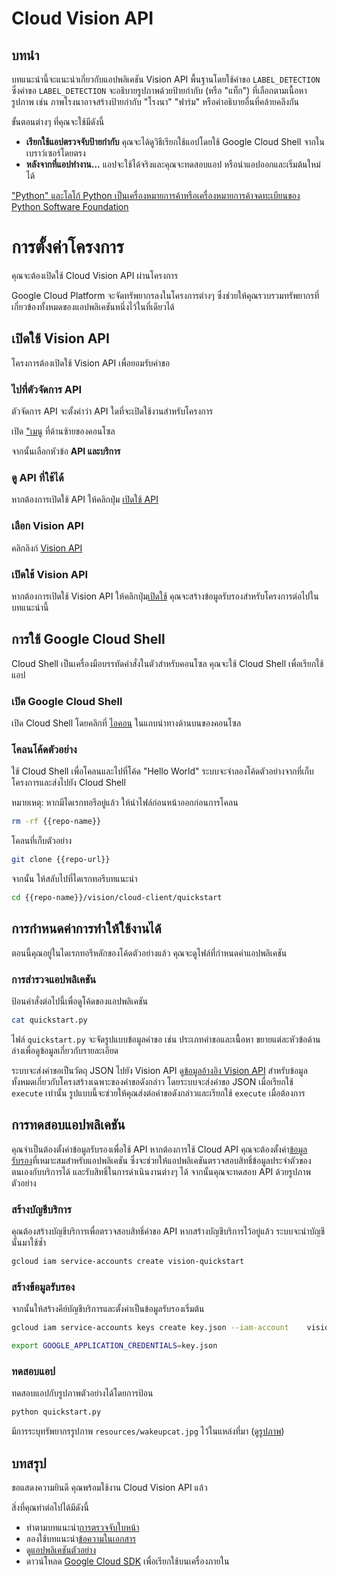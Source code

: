 # Cloud Vision API

<walkthrough-test-start-page url="/start?tutorial=python_vision_quickstart_v2"></walkthrough-test-start-page>

<walkthrough-tutorial-url url="https://cloud.google.com/vision/docs/label-tutorial"></walkthrough-tutorial-url>

<walkthrough-watcher-constant value="https://github.com/GoogleCloudPlatform/python-docs-samples.git" key="repo-url"></walkthrough-watcher-constant>

<walkthrough-watcher-constant value="python-docs-samples" key="repo-name"></walkthrough-watcher-constant>

<walkthrough-devshell-precreate></walkthrough-devshell-precreate>

## บทนำ

บทแนะนำนี้จะแนะนำเกี่ยวกับแอปพลิเคชัน Vision API พื้นฐานโดยใช้คำขอ
`LABEL_DETECTION` ซึ่งคำขอ `LABEL_DETECTION` จะอธิบายรูปภาพด้วยป้ายกำกับ (หรือ
"แท็ก") ที่เลือกตามเนื้อหารูปภาพ เช่น ภาพโรงนาอาจสร้างป้ายกำกับ "โรงนา" "ฟาร์ม"
หรือคำอธิบายอื่นที่คล้ายคลึงกัน

ขั้นตอนต่างๆ ที่คุณจะใช้มีดังนี้

*   **เรียกใช้แอปตรวจจับป้ายกำกับ** คุณจะได้ดูวิธีเรียกใช้แอปโดยใช้ Google Cloud
    Shell จากในเบราว์เซอร์โดยตรง
*   **หลังจากที่แอปทำงาน...** แอปจะใช้ได้จริงและคุณจะทดสอบแอป
    หรือนำแอปออกและเริ่มต้นใหม่ได้

["Python" และโลโก้ Python เป็นเครื่องหมายการค้าหรือเครื่องหมายการค้าจดทะเบียนของ
Python Software Foundation](walkthrough://footnote)

# การตั้งค่าโครงการ

คุณจะต้องเปิดใช้ Cloud Vision API ผ่านโครงการ

Google Cloud Platform จะจัดทรัพยากรลงในโครงการต่างๆ
ซึ่งช่วยให้คุณรวบรวมทรัพยากรที่เกี่ยวข้องทั้งหมดของแอปพลิเคชันหนึ่งไว้ในที่เดียวได้

<walkthrough-project-billing-setup></walkthrough-project-billing-setup>

## เปิดใช้ Vision API

โครงการต้องเปิดใช้ Vision API เพื่อยอมรับคำขอ

### ไปที่ตัวจัดการ API

ตัวจัดการ API จะตั้งค่าว่า API ใดที่จะเปิดใช้งานสำหรับโครงการ

เปิด ["เมนู](walkthrough://spotlight-pointer?spotlightId=console-nav-menu)
ที่ด้านซ้ายของคอนโซล

จากนั้นเลือกหัวข้อ **API และบริการ**

<walkthrough-menu-navigation sectionid="API_SECTION"></walkthrough-menu-navigation>

### ดู API ที่ใช้ได้

หากต้องการเปิดใช้ API ให้คลิกปุ่ม
[เปิดใช้ API](walkthrough://spotlight-pointer?cssSelector=.p6n-action-bar-button)

### เลือก Vision API

คลิกลิงก์ [Vision API](walkthrough://spotlight-pointer?spotlightId=api-vision.googleapis.com)

### เปิดใช้ Vision API

หากต้องการเปิดใช้ Vision API ให้คลิกปุ่ม[เปิดใช้](walkthrough://spotlight-pointer?spotlightId=api-enable-vision.googleapis.com)
คุณจะสร้างข้อมูลรับรองสำหรับโครงการต่อไปในบทแนะนำนี้

## การใช้ Google Cloud Shell

Cloud Shell เป็นเครื่องมือบรรทัดคำสั่งในตัวสำหรับคอนโซล คุณจะใช้ Cloud Shell
เพื่อเรียกใช้แอป

### เปิด Google Cloud Shell

เปิด Cloud Shell
โดยคลิกที่<walkthrough-cloud-shell-icon></walkthrough-cloud-shell-icon>
[ไอคอน](walkthrough://spotlight-pointer?spotlightId=devshell-activate-button)
ในแถบนำทางด้านบนของคอนโซล

### โคลนโค้ดตัวอย่าง

ใช้ Cloud Shell เพื่อโคลนและไปที่โค้ด "Hello World"
ระบบจะจำลองโค้ดตัวอย่างจากที่เก็บโครงการและส่งไปยัง Cloud Shell

หมายเหตุ: หากมีไดเรกทอรีอยู่แล้ว ให้นำไฟล์ก่อนหน้าออกก่อนการโคลน

```bash
rm -rf {{repo-name}}
```

โคลนที่เก็บตัวอย่าง

```bash
git clone {{repo-url}}
```

จากนั้น ให้สลับไปที่ไดเรกทอรีบทแนะนำ

```bash
cd {{repo-name}}/vision/cloud-client/quickstart
```

## การกำหนดค่าการทำให้ใช้งานได้

ตอนนี้คุณอยู่ในไดเรกทอรีหลักของโค้ดตัวอย่างแล้ว
คุณจะดูไฟล์ที่กำหนดค่าแอปพลิเคชัน

### การสำรวจแอปพลิเคชัน

ป้อนคำสั่งต่อไปนี้เพื่อดูโค้ดของแอปพลิเคชัน

```bash
cat quickstart.py
```

ไฟล์ `quickstart.py` จะจัดรูปแบบข้อมูลคำขอ เช่น ประเภทคำขอและเนื้อหา
ขยายแต่ละหัวข้อด้านล่างเพื่อดูข้อมูลเกี่ยวกับรายละเอียด

ระบบจะส่งคำขอเป็นวัตถุ JSON ไปยัง Vision API ดู[ข้อมูลอ้างอิง Vision
API][vision-request-doc]
สำหรับข้อมูลทั้งหมดเกี่ยวกับโครงสร้างเฉพาะของคำขอดังกล่าว โดยระบบจะส่งคำขอ JSON
เมื่อเรียกใช้ `execute` เท่านั้น
รูปแบบนี้จะช่วยให้คุณส่งต่อคำขอดังกล่าวและเรียกใช้ `execute` เมื่อต้องการ

## การทดสอบแอปพลิเคชัน

คุณจำเป็นต้องตั้งค่าข้อมูลรับรองเพื่อใช้ API หากต้องการใช้ Cloud API
คุณจะต้องตั้งค่า[ข้อมูลรับรอง][auth-doc]ที่เหมาะสมสำหรับแอปพลิเคชัน
ซึ่งจะช่วยให้แอปพลิเคชันตรวจสอบสิทธิ์ข้อมูลประจำตัวของตนเองกับบริการได้
และรับสิทธิ์ในการดำเนินงานต่างๆ ได้ จากนั้นคุณจะทดสอบ API ด้วยรูปภาพตัวอย่าง

### สร้างบัญชีบริการ

คุณต้องสร้างบัญชีบริการเพื่อตรวจสอบสิทธิ์คำขอ API หากสร้างบัญชีบริการไว้อยู่แล้ว
ระบบจะนำบัญชีนั้นมาใช้ซ้ำ

```bash
gcloud iam service-accounts create vision-quickstart
```

### สร้างข้อมูลรับรอง

จากนั้นให้สร้างคีย์บัญชีบริการและตั้งค่าเป็นข้อมูลรับรองเริ่มต้น

```bash
gcloud iam service-accounts keys create key.json --iam-account    vision-quickstart@{{project-id}}.iam.gserviceaccount.com
```

```bash
export GOOGLE_APPLICATION_CREDENTIALS=key.json
```

<walkthrough-test-code-output text="created key"></walkthrough-test-code-output>

### ทดสอบแอป

ทดสอบแอปกับรูปภาพตัวอย่างได้โดยการป้อน

```bash
python quickstart.py
```

มีการระบุทรัพยากรรูปภาพ `resources/wakeupcat.jpg` ไว้ในแหล่งที่มา
([ดูรูปภาพ][cat-picture])

## บทสรุป

<walkthrough-conclusion-trophy></walkthrough-conclusion-trophy>

ขอแสดงความยินดี คุณพร้อมใช้งาน Cloud Vision API แล้ว

สิ่งที่คุณทำต่อไปได้มีดังนี้

*   ทำตามบทแนะนำ[การตรวจจับใบหน้า][face-tutorial]
*   ลองใช้บทแนะนำ[ข้อความในเอกสาร][document-text-tutorial]
*   ดู[แอปพลิเคชันตัวอย่าง][vision-samples]
*   ดาวน์โหลด [Google Cloud SDK][get-cloud-sdk] เพื่อเรียกใช้บนเครื่องภายใน

[auth-doc]: https://cloud.google.com/vision/docs/auth
[cat-picture]: https://raw.githubusercontent.com/GoogleCloudPlatform/python-docs-samples/master/vision/cloud-client/quickstart/resources/wakeupcat.jpg
[document-text-tutorial]: https://cloud.google.com/vision/docs/fulltext-annotations
[face-tutorial]: https://cloud.google.com/vision/docs/face-tutorial
[get-cloud-sdk]: https://cloud.google.com/sdk/
[vision-request-doc]: https://cloud.google.com/vision/reference/rest
[vision-samples]: https://cloud.google.com/vision/docs/samples
